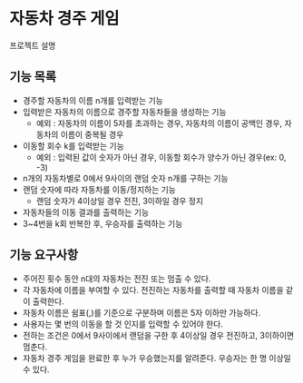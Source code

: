 # 자동차 경주 게임

 프로젝트 설명
 
 
## 기능 목록

- 경주할 자동차의 이름 n개를 입력받는 기능
- 입력받은 자동차의 이름으로 경주할 자동차들을 생성하는 기능
    - 예외 : 자동차의 이름이 5자를 초과하는 경우, 자동차의 이름이 공백인 경우, 자동차의 이름이 중복될 경우
- 이동할 회수 k를 입력받는 기능
    - 예외 : 입력된 값이 숫자가 아닌 경우, 이동할 회수가 양수가 아닌 경우(ex: 0, -3)
- n개의 자동차별로 0에서 9사이의 랜덤 숫자 n개를 구하는 기능
- 랜덤 숫자에 따라 자동차를 이동/정지하는 기능
    - 랜덤 숫자가 4이상일 경우 전진, 3이하일 경우 정지
- 자동차들의 이동 결과를 출력하는 기능
- 3~4번을 k회 반복한 후, 우승자를 출력하는 기능

 
## 기능 요구사항
- 주어진 횟수 동안 n대의 자동차는 전진 또는 멈출 수 있다.
- 각 자동차에 이름을 부여할 수 있다. 전진하는 자동차를 출력할 때 자동차 이름을 같이 출력한다.
- 자동차 이름은 쉼표(,)를 기준으로 구분하며 이름은 5자 이하만 가능하다.
- 사용자는 몇 번의 이동을 할 것 인지를 입력할 수 있어야 한다.
- 전하는 조건은 0에서 9사이에서 랜덤을 구한 후 4이상일 경우 전진하고, 3이하이면 멈춘다.
- 자동차 경주 게임을 완료한 후 누가 우승했는지를 알려준다. 우승자는 한 명 이상일 수 있다.